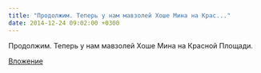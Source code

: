 ```yaml
---
title: "Продолжим. Теперь у нам мавзолей Хоше Мина на Крас..."
date: 2014-12-24 09:02:00 +0300
---
```


Продолжим. Теперь у нам мавзолей Хоше Мина на Красной Площади.

[Вложение](/assets/vk_photos/1/tXeXnZ60BMI.jpg)
